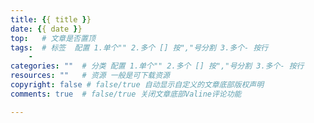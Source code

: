 ```yaml
---
title: {{ title }}
date: {{ date }}
top:   # 文章是否置顶
tags:  # 标签  配置 1.单个"" 2.多个 [] 按","号分割 3.多个- 按行
    - 
categories: ""  # 分类 配置 1.单个"" 2.多个 [] 按","号分割 3.多个- 按行
resources: ""   # 资源 一般是可下载资源
copyright: false # false/true 自动显示自定义的文章底部版权声明
comments: true  # false/true 关闭文章底部Valine评论功能

---
```


<meta name="referrer" content="no-referrer"/>


